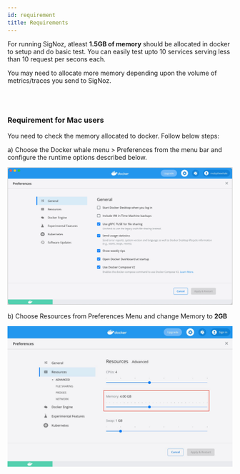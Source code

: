 ```yaml
---
id: requirement
title: Requirements
---
```


For running SigNoz, atleast **1.5GB of memory** should be allocated in docker to setup and do basic test. You can easily test upto 10 services serving less than 10 request per secons each. 

You may need to allocate more memory depending upon the volume of metrics/traces you send to SigNoz.


<!-- 
### Kafka + Druid Setup

Choosing Kafka + Druid should install a tiny instance setting which runs with **4GB of memory**. This is just for demo/testing purpose and not to be used in production. -->

<br></br>

### Requirement for Mac users 

You need to check the memory allocated to docker. Follow below steps:

a) Choose the Docker whale menu > Preferences from the menu bar and configure the runtime options described below.

![Docker Preferences](../../static/img/docs/prefs-general.webp)

b) Choose Resources from Preferences Menu and change Memory to **2GB** 

![Docker Resource Preferences](../../static/img/docker_preferences.jpeg)